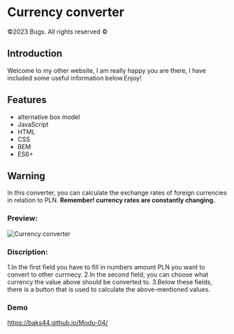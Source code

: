 # Currency converter 
©2023 Bugs. All rights reserved ©

## Introduction
Welcome to my other website, I am really happy you are there, I have included some useful information below.Enjoy!

## Features
- alternative box model
- JavaScript
- HTML
- CSS
- BEM
- ES6+

## Warning
In this converter, you can calculate the exchange rates of foreign currencies in relation to PLN.
**Remember! currency rates are constantly changing.**

### Preview:

![Currency converter](https://github.com/Baks44/Modu-04/blob/main/images/gif%20preview%20converter.gif?raw=true)

### Discription:
1.In the first field you have to fill in numbers amount PLN you want to convert to other currnecy.
2.In the second field, you can choose what currency the value above should be converted to.
3.Below these fields, there is a button that is used to calculate the above-mentioned values.

### Demo
https://baks44.github.io/Modu-04/
